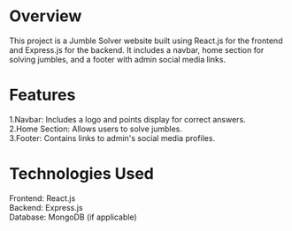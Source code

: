 # Overview
This project is a Jumble Solver website built using React.js for the frontend and Express.js for the backend. It includes a navbar, home section for solving jumbles, and a footer with admin social media links.

# Features
1.Navbar: Includes a logo and points display for correct answers. <br />
2.Home Section: Allows users to solve jumbles. <br />
3.Footer: Contains links to admin's social media profiles. <br />

 # Technologies Used
Frontend: React.js <br />
Backend: Express.js <br />
Database: MongoDB (if applicable)